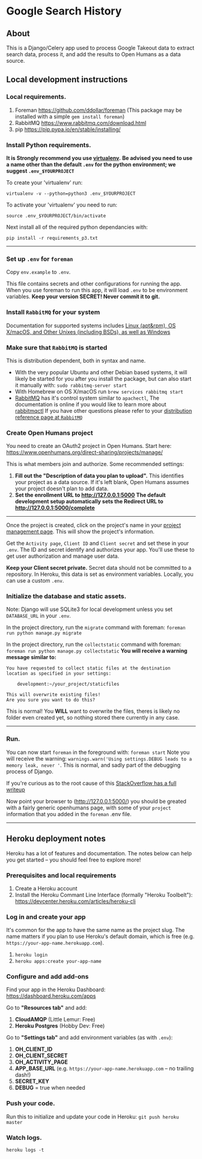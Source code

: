 # Google Search History

## About

This is a Django/Celery app used to process Google Takeout data to extract
search data, process it, and add the results to Open Humans as a data source.

## Local development instructions

### Local requirements.

1. Foreman https://github.com/ddollar/foreman (This package may be installed with a simple `gem install foreman`)
2. RabbitMQ https://www.rabbitmq.com/download.html
3. pip https://pip.pypa.io/en/stable/installing/

### Install Python requirements.

**It is Strongly recommend you use [virtualenv](https://virtualenv.pypa.io/en/stable/).**
**Be advised you need to use a name other than the default `.env` for the python environment; we suggest `.env_$YOURPROJECT`**

To create your 'virtualenv' run:

  `virtualenv -v --python=python3 .env_$YOURPROJECT`

To activate your 'virtualenv' you need to run:

  `source .env_$YOURPROJECT/bin/activate`

Next install all of the required python dependancies with:

  `pip install -r requirements_p3.txt`

---

### Set up `.env` for `foreman`

Copy `env.example` to `.env`.

This file contains secrets and other configurations for running the app.
When you use foreman to run this app, it will load `.env` to be environment
variables.
**Keep your version SECRET! Never commit it to git.**

### Install `RabbitMQ` for your system

Documentation for supported systems includes [Linux (apt&rpm), OS X/macOS, and Other Unixes (including BSDs), as well as Windows](https://www.rabbitmq.com/platforms.html)

### Make sure that `RabbitMQ` is started

This is distribution dependent, both in syntax and name.
- With the very popular Ubuntu and other Debian based systems, it will likely be started for you after you install the package, but can also start it manually with: `sudo rabbitmq-server start`
- With Homebrew on OS X/macOS run `brew services rabbitmq start`
- [RabbitMQ](https://www.rabbitmq.com/) has it's control system similar to `apachectl`, The documentation is online if you would like to learn more about [rabbitmqctl](https://www.rabbitmq.com/man/rabbitmqctl.1.man.html)
If you have other questions please refer to your [distribution reference page at `RabbitMQ`](https://www.rabbitmq.com/platforms.html)

### Create Open Humans project

You need to create an OAuth2 project in Open Humans. Start here:
https://www.openhumans.org/direct-sharing/projects/manage/

This is what members join and authorize. Some recommended settings:
1. **Fill out the "Description of data you plan to upload".** This identifies
  your project as a data source. If it's left blank, Open Humans assumes
  your project doesn't plan to add data.
2. **Set the enrollment URL to http://127.0.0.1:5000**
  **The default development setup automatically sets the Redirect URL to http://127.0.0.1:5000/complete**

---

Once the project is created, click on the project's name in your [project
management page](https://www.openhumans.org/direct-sharing/projects/manage/).
This will show the project's information.

Get the `Activity page`, `Client ID` and `Client secret` and set these in
your `.env`. The ID and secret identify and authorizes your app. You'll use
these to get user authorization and manage user data.

**Keep your Client secret private.** Secret data should not be committed to a
repository. In Heroku, this data is set as environment variables. Locally,
you can use a custom `.env`.

### Initialize the database and static assets.

Note: Django will use SQLite3 for local development unless you set
`DATABASE_URL` in your `.env`.

In the project directory, run the `migrate` command with foreman:
`foreman run python manage.py migrate`

In the project directory, run the `collectstatic` command with foreman:
`foreman run python manage.py collectstatic`
**You will receive a warning message similar to:**
```
You have requested to collect static files at the destination
location as specified in your settings:

    development:~/your_project/staticfiles

This will overwrite existing files!
Are you sure you want to do this?
```

This is normal! You **WILL** want to overwrite the files, theres is likely no folder even created yet, so nothing stored there currently in any case.

---

### Run.

You can now start `foreman` in the foreground with: `foreman start`
   Note you will receive the warning: `warnings.warn('Using settings.DEBUG leads to a memory leak, never '`. This is normal, and sadly part of the debugging process of Django.

If you're curious as to the root cause of this [StackOverflow has a full writeup](http://stackoverflow.com/questions/4806314/disable-django-debugging-for-celery)

Now point your browser to (http://127.0.0.1:5000/) you should be greated with a fairly generic openhumans page, with some of your `project` information that you added in the `foreman` .env file.

---

## Heroku deployment notes

Heroku has a lot of features and documentation. The notes below can
help you get started &ndash; you should feel free to explore more!

### Prerequisites and local requirements

1. Create a Heroku account
2. Install the Heroku Commant Line Interface (formally "Heroku Toolbelt"):
https://devcenter.heroku.com/articles/heroku-cli

### Log in and create your app

It's common for the app to have the same name as the project slug. The name
matters if you plan to use Heroku's default domain, which is free (e.g. `https://your-app-name.herokuapp.com`).

1. `heroku login`
2. `heroku apps:create your-app-name`

### Configure and add add-ons

Find your app in the Heroku Dashboard:  https://dashboard.heroku.com/apps

Go to **"Resources tab"** and add:
1. **CloudAMQP** (Little Lemur: Free)
2. **Heroku Postgres** (Hobby Dev: Free)

Go to **"Settings tab"** and add environment variables (as with `.env`):
1. **OH_CLIENT_ID**
2. **OH_CLIENT_SECRET**
3. **OH_ACTIVITY_PAGE**
4. **APP_BASE_URL** (e.g. `https://your-app-name.herokuapp.com` &ndash; no trailing dash!)
5. **SECRET_KEY**
7. **DEBUG** = true when needed

### Push your code.

Run this to initialize and update your code in Heroku:
`git push heroku master`

### Watch logs.

`heroku logs -t`
